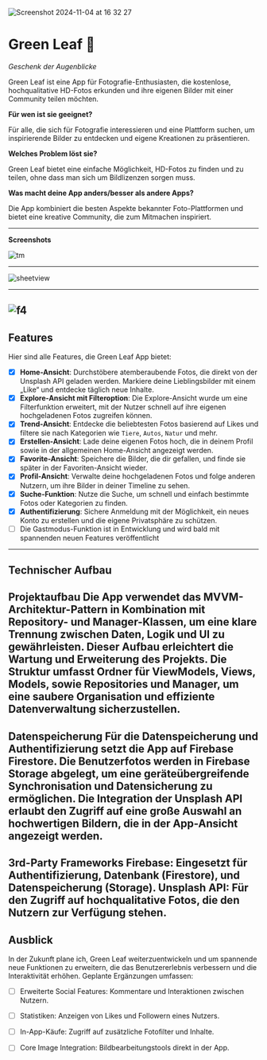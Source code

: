 

![Screenshot 2024-11-04 at 16 32 27](https://github.com/user-attachments/assets/d4bd1cc7-1ddb-41bd-b5f3-140898a270cc)


# Green Leaf 🌿
*Geschenk der Augenblicke*

Green Leaf ist eine App für Fotografie-Enthusiasten, die kostenlose, hochqualitative HD-Fotos erkunden und ihre eigenen Bilder mit einer Community teilen möchten.

**Für wen ist sie geeignet?**

Für alle, die sich für Fotografie interessieren und eine Plattform suchen, um inspirierende Bilder zu entdecken und eigene Kreationen zu präsentieren.

**Welches Problem löst sie?**

Green Leaf bietet eine einfache Möglichkeit, HD-Fotos zu finden und zu teilen, ohne dass man sich um Bildlizenzen sorgen muss.

**Was macht deine App anders/besser als andere Apps?** 

Die App kombiniert die besten Aspekte bekannter Foto-Plattformen und bietet eine kreative Community, die zum Mitmachen inspiriert.

---
**Screenshots**

![tm](https://github.com/user-attachments/assets/9223695a-36de-430e-8624-7491b62561b5)

---


![sheetview](https://github.com/user-attachments/assets/79c99fa3-6255-4ada-aeb9-6743f39b91f2)

---
![f4](https://github.com/user-attachments/assets/86e54290-a62d-450f-858e-ac7ec78a4e6f)
---
## Features

Hier sind alle Features, die Green Leaf App bietet:

- [x] **Home-Ansicht**: Durchstöbere atemberaubende Fotos, die direkt von der Unsplash API geladen werden. Markiere deine Lieblingsbilder mit einem „Like“ und entdecke täglich neue Inhalte.
- [x] **Explore-Ansicht mit Filteroption**: Die Explore-Ansicht wurde um eine Filterfunktion erweitert, mit der Nutzer schnell auf ihre eigenen hochgeladenen Fotos zugreifen können.
- [x] **Trend-Ansicht**: Entdecke die beliebtesten Fotos basierend auf Likes und filtere sie nach Kategorien wie `Tiere`, `Autos`, `Natur` und mehr.
- [x] **Erstellen-Ansicht**: Lade deine eigenen Fotos hoch, die in deinem Profil sowie in der allgemeinen Home-Ansicht angezeigt werden.
- [x] **Favorite-Ansicht**: Speichere die Bilder, die dir gefallen, und finde sie später in der Favoriten-Ansicht wieder.
- [x] **Profil-Ansicht**: Verwalte deine hochgeladenen Fotos und folge anderen Nutzern, um ihre Bilder in deiner Timeline zu sehen.
- [x] **Suche-Funktion**: Nutze die Suche, um schnell und einfach bestimmte Fotos oder Kategorien zu finden.
- [x] **Authentifizierung**: Sichere Anmeldung mit der Möglichkeit, ein neues Konto zu erstellen und die eigene Privatsphäre zu schützen.
- [ ] Die Gastmodus-Funktion ist in Entwicklung und wird bald mit spannenden neuen Features veröffentlicht
-----------
## Technischer Aufbau
Projektaufbau
Die App verwendet das MVVM-Architektur-Pattern in Kombination mit Repository- und Manager-Klassen, um eine klare Trennung zwischen Daten, Logik und UI zu gewährleisten. Dieser Aufbau erleichtert die Wartung und Erweiterung des Projekts. Die Struktur umfasst Ordner für ViewModels, Views, Models, sowie Repositories und Manager, um eine saubere Organisation und effiziente Datenverwaltung sicherzustellen.
-------
Datenspeicherung
Für die Datenspeicherung und Authentifizierung setzt die App auf Firebase Firestore. Die Benutzerfotos werden in Firebase Storage abgelegt, um eine geräteübergreifende Synchronisation und Datensicherung zu ermöglichen. Die Integration der Unsplash API erlaubt den Zugriff auf eine große Auswahl an hochwertigen Bildern, die in der App-Ansicht angezeigt werden.
----------
3rd-Party Frameworks
Firebase: Eingesetzt für Authentifizierung, Datenbank (Firestore), und Datenspeicherung (Storage).
Unsplash API: Für den Zugriff auf hochqualitative Fotos, die den Nutzern zur Verfügung stehen.
---
## Ausblick

In der Zukunft plane ich, Green Leaf weiterzuentwickeln und um spannende neue Funktionen zu erweitern, die das Benutzererlebnis verbessern und die Interaktivität erhöhen. Geplante Ergänzungen umfassen:
- [ ] Erweiterte Social Features: Kommentare und Interaktionen zwischen Nutzern.
- [ ] Statistiken: Anzeigen von Likes und Followern eines Nutzers.
- [ ] In-App-Käufe: Zugriff auf zusätzliche Fotofilter und Inhalte.
- [ ] Core Image Integration: Bildbearbeitungstools direkt in der App.


